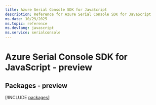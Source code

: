 ```yaml
---
title: Azure Serial Console SDK for JavaScript
description: Reference for Azure Serial Console SDK for JavaScript
ms.date: 10/29/2025
ms.topic: reference
ms.devlang: javascript
ms.service: serialconsole
---
```

# Azure Serial Console SDK for JavaScript - preview
## Packages - preview
[!INCLUDE [packages](serial-console-index.md)]